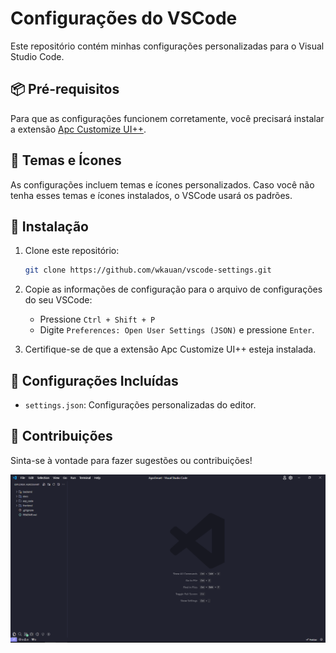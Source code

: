 # Configurações do VSCode

Este repositório contém minhas configurações personalizadas para o Visual Studio Code.

## 📦 Pré-requisitos

Para que as configurações funcionem corretamente, você precisará instalar a extensão [Apc Customize UI++](https://marketplace.visualstudio.com/items?itemName=drcika.apc-extension).

## 🎨 Temas e Ícones

As configurações incluem temas e ícones personalizados. Caso você não tenha esses temas e ícones instalados, o VSCode usará os padrões.

## 🚀 Instalação

1. Clone este repositório:

   ```bash
   git clone https://github.com/wkauan/vscode-settings.git

   ```

2. Copie as informações de configuração para o arquivo de configurações do seu VSCode:

   - Pressione `Ctrl + Shift + P`
   - Digite `Preferences: Open User Settings (JSON)` e pressione `Enter`.

3. Certifique-se de que a extensão Apc Customize UI++ esteja instalada.

## 📄 Configurações Incluídas

- `settings.json`: Configurações personalizadas do editor.

## 🤝 Contribuições

Sinta-se à vontade para fazer sugestões ou contribuições!

![Como fica no vscode](./Screenshot.png)
